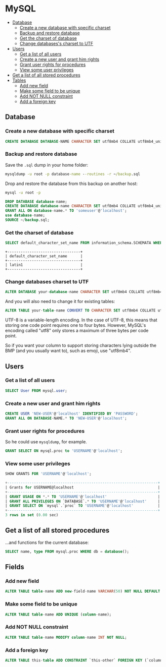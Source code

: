 # MySQL

- [Database](#database)
  - [Create a new database with specific charset](#create-a-new-database-with-specific-charset)
  - [Backup and restore database](#backup-and-restore-database)
  - [Get the charset of database](#get-the-charset-of-database)
  - [Change databases's charset to UTF](#change-databases-charset-to-utf)
- [Users](#users)
  - [Get a list of all users](#get-a-list-of-all-users)
  - [Create a new user and grant him rights](#create-a-new-user-and-grant-him-rights)
  - [Grant user rights for procedures](#grant-user-rights-for-procedures)
  - [View some user privileges](#view-some-user-privileges)
- [Get a list of all stored procedures](#get-a-list-of-all-stored-procedures)
- [Tables](#tables)
  - [Add new field](#add-new-field)
  - [Make some field to be unique](#make-some-field-to-be-unique)
  - [Add NOT NULL constraint](#add-not-null-constraint)
  - [Add a foreign key](#add-a-foreign-key)

## Database

### Create a new database with specific charset

``` sql
CREATE DATABASE DATABASE-NAME CHARACTER SET utf8mb4 COLLATE utf8mb4_unicode_ci;
```

### Backup and restore database

Save the `.sql` dump in your home folder:

``` cmd
mysqldump -u root -p database-name --routines -r ~/backup.sql
```

Drop and restore the database from this backup on another host:

``` cmd
mysql -u root -p
```

``` sql
DROP DATABASE database-name;
CREATE DATABASE database-name CHARACTER SET utf8mb4 COLLATE utf8mb4_unicode_ci;
GRANT ALL ON database-name.* TO 'someuser'@'localhost';
use database-name;
SOURCE ~/backup.sql;
```

### Get the charset of database

``` sql
SELECT default_character_set_name FROM information_schema.SCHEMATA WHERE schema_name = "YOUR-DATABASE-NAME";
```

```
+---------------------------------+
| default_character_set_name      |
+---------------------------------+
| latin1                          |
+---------------------------------+
```

### Change databases charset to UTF

``` sql
ALTER DATABASE your-database-name CHARACTER SET utf8mb4 COLLATE utf8mb4_unicode_ci;
```

And you will also need to change it for existing tables:

``` sql
ALTER TABLE your-table-name CONVERT TO CHARACTER SET utf8mb4 COLLATE utf8mb4_unicode_ci;
```

UTF-8 is a variable-length encoding. In the case of UTF-8, this means that storing one code point requires one to four bytes. However, MySQL's encoding called "utf8" only stores a maximum of three bytes per code point.

So if you want your column to support storing characters lying outside the BMP (and you usually want to), such as emoji, use "utf8mb4".

## Users

### Get a list of all users

``` sql
SELECT User FROM mysql.user;
```

### Create a new user and grant him rights

``` sql
CREATE USER 'NEW-USER'@'localhost' IDENTIFIED BY 'PASSWORD';
GRANT ALL ON DATABASE-NAME.* TO 'NEW-USER'@'localhost';
```

### Grant user rights for procedures

So he could use `mysqldump`, for example.

``` sql
GRANT SELECT ON mysql.proc to 'USERNAME'@'localhost';
```

### View some user privileges

``` sql
SHOW GRANTS FOR 'USERNAME'@'localhost';
```

``` sql
+--------------------------------------------------------------------+
| Grants for USERNAME@localhost                                      |
+--------------------------------------------------------------------+
| GRANT USAGE ON *.* TO 'USERNAME'@'localhost'                       |
| GRANT ALL PRIVILEGES ON `DATABASE`.* TO 'USERNAME'@'localhost'     |
| GRANT SELECT ON `mysql`.`proc` TO 'USERNAME'@'localhost'           |
+--------------------------------------------------------------------+
3 rows in set (0.00 sec)
```

## Get a list of all stored procedures

...and functions for the current database:

```sql
SELECT name, type FROM mysql.proc WHERE db = database();
```

## Fields

### Add new field

``` sql
ALTER TABLE table-name ADD new-field-name VARCHAR(50) NOT NULL DEFAULT 'default value' AFTER some-existing-field;
```

### Make some field to be unique

``` sql
ALTER TABLE table-name ADD UNIQUE (column-name);
```

### Add NOT NULL constraint

``` sql
ALTER TABLE table-name MODIFY column-name INT NOT NULL;
```

### Add a foreign key

``` sql
ALTER TABLE this-table ADD CONSTRAINT `this-other` FOREIGN KEY (`column-from-this-table`) REFERENCES `other-table` (`column-from-other-table`);
```
